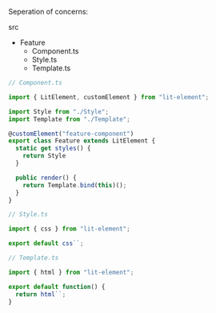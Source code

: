 Seperation of concerns:

src
  - Feature
    - Component.ts
    - Style.ts
    - Template.ts
```js
// Component.ts

import { LitElement, customElement } from "lit-element";

import Style from "./Style";
import Template from "./Template";

@customElement("feature-component")
export class Feature extends LitElement {
  static get styles() {
    return Style
  }

  public render() {
    return Template.bind(this)();
  }
}

// Style.ts

import { css } from "lit-element";

export default css``;

// Template.ts

import { html } from "lit-element";

export default function() {
  return html``;
}
